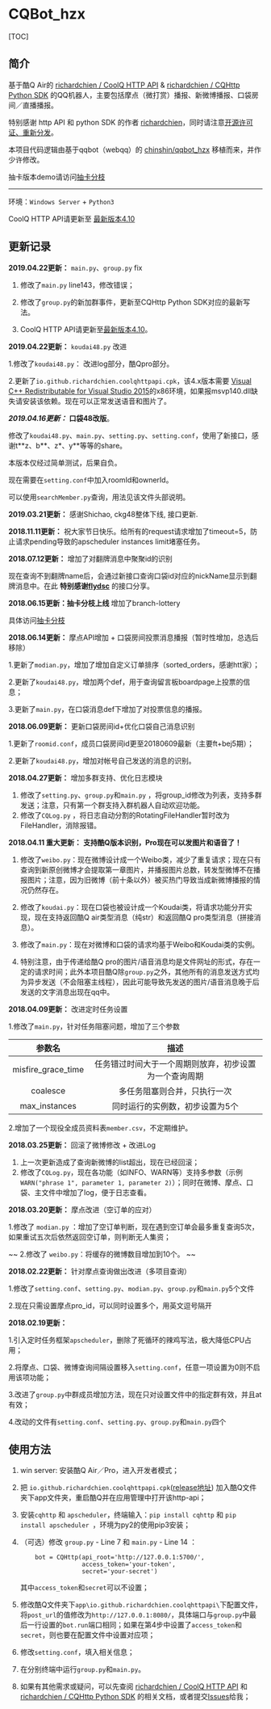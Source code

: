 # CQBot_hzx

[TOC]

## 简介

基于酷Q Air的 [richardchien / CoolQ HTTP API](https://github.com/richardchien/coolq-http-api)  & [richardchien / CQHttp Python SDK](https://github.com/richardchien/cqhttp-python-sdk) 的QQ机器人，主要包括摩点（微打赏）播报、新微博播报、口袋房间／直播播报。

特别感谢 http API 和 python SDK 的作者 [richardchien](https://github.com/richardchien)，同时请注意[开源许可证、重新分发](https://github.com/richardchien/coolq-http-api#开源许可证重新分发)。

本项目代码逻辑由基于qqbot（webqq）的 [chinshin/qqbot_hzx](https://github.com/chinshin/qqbot_hzx) 移植而来，并作少许修改。

抽卡版本demo请访问[抽卡分枝](https://github.com/chinshin/CQBot_hzx/tree/branch-lottery)


------

环境：`Windows Server` + `Python3`

CoolQ HTTP API请更新至 [最新版本4.10](https://github.com/richardchien/coolq-http-api/releases/download/v4.10.0/io.github.richardchien.coolqhttpapi.cpk)


## 更新记录

**2019.04.22更新：** `main.py`、`group.py` fix

1. 修改了`main.py` line143，修改错误；

2. 修改了`group.py`的新加群事件，更新至CQHttp Python SDK对应的最新写法。

3. CoolQ HTTP API请更新至[最新版本4.10](https://github.com/richardchien/coolq-http-api/releases/download/v4.10.0/io.github.richardchien.coolqhttpapi.cpk)。

**2019.04.22更新：** `koudai48.py` 改进

1.修改了`koudai48.py`： 改进log部分，酷Qpro部分。

2.更新了`io.github.richardchien.coolqhttpapi.cpk`，该4.x版本需要 [Visual C++ Redistributable for Visual Studio 2015](https://www.microsoft.com/zh-cn/download/confirmation.aspx?id=48145)的x86环境，如果报msvp140.dll缺失请安装该依赖。现在可以正常发送语音和图片了。

***2019.04.16更新：*** **口袋48改版**。

修改了`koudai48.py`、`main.py`、`setting.py`、`setting.conf`，使用了新接口，感谢t\*\*z、b\*\*、z\*、y\*\*等等的share。

本版本仅经过简单测试，后果自负。

现在需要在`setting.conf`中加入roomId和ownerId。

可以使用`searchMember.py`查询，用法见该文件头部说明。

**2019.03.21更新：** 感谢Shichao, ckg48整体下线, 接口更新.

**2018.11.11更新：** 祝大家节日快乐。给所有的request请求增加了timeout=5，防止请求pending导致的apscheduler instances limit堵塞任务。

**2018.07.12更新：** 增加了对翻牌消息中聚聚id的识别

现在查询不到翻牌name后，会通过新接口查询口袋id对应的nickName显示到翻牌消息中。在此 **特别感谢[flydsc](https://github.com/flydsc)** 的接口分享。

**2018.06.15更新：抽卡分枝上线** 增加了branch-lottery

具体访问[抽卡分枝](https://github.com/chinshin/CQBot_hzx/tree/branch-lottery)

**2018.06.14更新：** 摩点API增加 + 口袋房间投票消息播报（暂时性增加，总选后移除）

1.更新了`modian.py`，增加了增加自定义订单排序（sorted_orders，感谢htt家）；

2.更新了`koudai48.py`，增加两个def，用于查询留言板boardpage上投票的信息；

3.更新了`main.py`，在口袋消息def下增加了对投票信息的播报。

**2018.06.09更新：** 更新口袋房间id+优化口袋自己消息识别

1.更新了`roomid.conf`，成员口袋房间id更至20180609最新（主要ft+bej5期）；

2.更新了`koudai48.py`，增加对帐号自己发送的消息的识别。

**2018.04.27更新：** 增加多群支持、优化日志模块

1. 修改了`setting.py`、`group.py`和`main.py` ，将group_id修改为列表，支持多群发送；注意，只有第一个群支持入群机器人自动欢迎功能。
2. 修改了`CQLog.py` ，将日志自动分割的RotatingFileHandler暂时改为FileHandler，消除报错。


**2018.04.11 重大更新：** **支持酷Q版本识别，Pro现在可以发图片和语音了！**

1. 修改了`weibo.py`：现在微博设计成一个Weibo类，减少了重复请求；现在只有查询到新原创微博才会提取第一章图片，并播报图片总数，转发型微博不在播报图片；注意，因为旧微博（前十条以外）被买热门导致当成新微博播报的情况仍然存在。

2. 修改了`koudai.py`：现在口袋也被设计成一个Koudai类，将请求功能分开实现，现在支持返回酷Q air类型消息（纯str）和返回酷Q pro类型消息（拼接消息）。

3. 修改了`main.py`：现在对微博和口袋的请求均基于Weibo和Koudai类的实例。

4. 特别注意，由于传递给酷Q pro的图片/语音消息均是文件网址的形式，存在一定的请求时间；此外本项目酷Q除`group.py`之外，其他所有的消息发送方式均为异步发送（不会阻塞主线程），因此可能导致先发送的图片/语音消息晚于后发送的文字消息出现在qq中。



**2018.04.09更新：** 改进定时任务设置

1.修改了`main.py`，针对任务阻塞问题，增加了三个参数

| 参数名 | 描述 |
| :-: | :-: |
| misfire\_grace\_time | 任务错过时间大于一个周期则放弃，初步设置为一个查询周期 |
| coalesce | 多任务阻塞则合并，只执行一次 |
| max_instances | 同时运行的实例数，初步设置为5个 |

2.增加了一个现役全成员资料表`member.csv`，不定期维护。



**2018.03.25更新：** 回滚了微博修改 + 改进Log

1. 上一次更新造成了查询新微博的list超出，现在已经回滚；
2. 修改了`CQLog.py`，现在各功能（如INFO、WARN等）支持多参数（示例`WARN("phrase 1", parameter 1, parameter 2)`）；同时在微博、摩点、口袋、主文件中增加了log，便于日志查看。


**2018.03.20更新：** 摩点改进（空订单的应对）

1.修改了 `modian.py` ：增加了空订单判断，现在遇到空订单会最多重复查询5次，如果重试五次后依然返回空订单，则判断无人集资；

~~ 2.修改了 `weibo.py`：将缓存的微博数目增加到10个。 ~~


**2018.02.22更新：** 针对摩点查询做出改进（多项目查询）

1.修改了`setting.conf`、`setting.py`、`modian.py`、`group.py`和`main.py`5个文件

2.现在只需设置摩点pro_id，可以同时设置多个，用英文逗号隔开


**2018.02.19更新：** 

1.引入定时任务框架`apscheduler`，删除了死循环的辣鸡写法，极大降低CPU占用；

2.将摩点、口袋、微博查询间隔设置移入`setting.conf`，任意一项设置为0则不启用该项功能；

3.改进了`group.py`中群成员增加方法，现在只对设置文件中的指定群有效，并且at有效；

4.改动的文件有`setting.conf`、`setting.py`、`group.py`和`main.py`四个

## 使用方法

1. win server: 安装酷Q Air／Pro，进入开发者模式；
2. 把 `io.github.richardchien.coolqhttpapi.cpk`([release地址](https://github.com/richardchien/coolq-http-api/releases)) 加入酷Q文件夹下app文件夹，重启酷Q并在应用管理中打开该http-api；
3. 安装`cqhttp` 和 `apscheduler`，终端输入：`pip install cqhttp` 和 `pip install apscheduler `，环境为py2的使用pip3安装；
4. （可选）修改 `group.py` - Line 7 和 `main.py` - Line 14 ：


	```
		bot = CQHttp(api_root='http://127.0.0.1:5700/',
		             access_token='your-token',
		             secret='your-secret')
	```
	
	其中`access_token`和`secret`可以不设置；

5. 修改酷Q文件夹下`app\io.github.richardchien.coolqhttpapi\`下配置文件，将`post_url`的值修改为`http://127.0.0.1:8080/`，具体端口与`group.py`中最后一行设置的`bot.run`端口相同；如果在第4步中设置了`access_token`和`secret`，则也要在配置文件中设置对应项；
6. 修改`setting.conf`，填入相关信息；
7. 在分别终端中运行`group.py`和`main.py`。
8. 如果有其他需求或疑问，可以先查阅 [richardchien / CoolQ HTTP API](https://github.com/richardchien/coolq-http-api) 和 [richardchien / CQHttp Python SDK](https://github.com/richardchien/cqhttp-python-sdk) 的相关文档，或者提交[Issues](https://github.com/chinshin/CQBot_hzx/issues)给我；